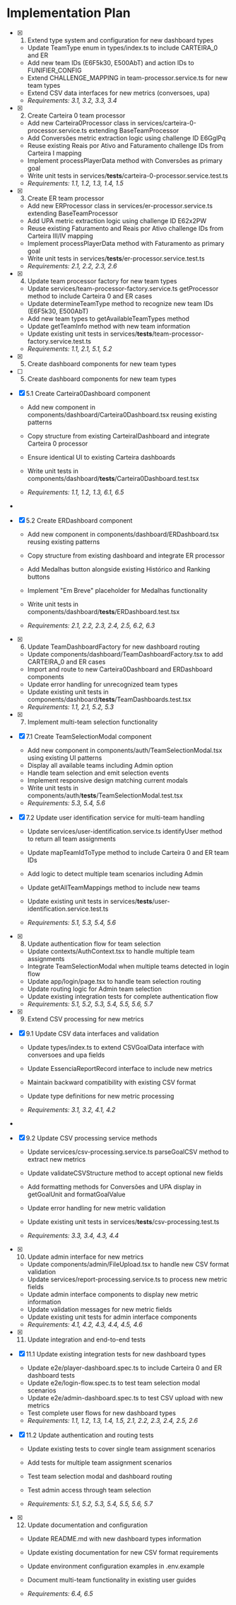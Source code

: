# Implementation Plan

- [x] 1. Extend type system and configuration for new dashboard types
  - Update TeamType enum in types/index.ts to include CARTEIRA_0 and ER
  - Add new team IDs (E6F5k30, E500AbT) and action IDs to FUNIFIER_CONFIG
  - Extend CHALLENGE_MAPPING in team-processor.service.ts for new team types
  - Extend CSV data interfaces for new metrics (conversoes, upa)
  - _Requirements: 3.1, 3.2, 3.3, 3.4_

- [x] 2. Create Carteira 0 team processor
  - Add new Carteira0Processor class in services/carteira-0-processor.service.ts extending BaseTeamProcessor
  - Add Conversões metric extraction logic using challenge ID E6GglPq
  - Reuse existing Reais por Ativo and Faturamento challenge IDs from Carteira I mapping
  - Implement processPlayerData method with Conversões as primary goal
  - Write unit tests in services/**tests**/carteira-0-processor.service.test.ts
  - _Requirements: 1.1, 1.2, 1.3, 1.4, 1.5_

- [x] 3. Create ER team processor
  - Add new ERProcessor class in services/er-processor.service.ts extending BaseTeamProcessor
  - Add UPA metric extraction logic using challenge ID E62x2PW
  - Reuse existing Faturamento and Reais por Ativo challenge IDs from Carteira III/IV mapping
  - Implement processPlayerData method with Faturamento as primary goal
  - Write unit tests in services/**tests**/er-processor.service.test.ts
  - _Requirements: 2.1, 2.2, 2.3, 2.6_

- [x] 4. Update team processor factory for new team types
  - Update services/team-processor-factory.service.ts getProcessor method to include Carteira 0 and ER cases
  - Update determineTeamType method to recognize new team IDs (E6F5k30, E500AbT)
  - Add new team types to getAvailableTeamTypes method
  - Update getTeamInfo method with new team information
  - Update existing unit tests in services/**tests**/team-processor-factory.service.test.ts
  - _Requirements: 1.1, 2.1, 5.1, 5.2_

- [x] 5. Create dashboard components for new team types

- [ ] 5. Create dashboard components for new team types

- [x] 5.1 Create Carteira0Dashboard component
  - Add new component in components/dashboard/Carteira0Dashboard.tsx reusing existing patterns
  - Copy structure from existing CarteiraIDashboard and integrate Carteira 0 processor

  - Ensure identical UI to existing Carteira dashboards
  - Write unit tests in components/dashboard/**tests**/Carteira0Dashboard.test.tsx
  - _Requirements: 1.1, 1.2, 1.3, 6.1, 6.5_

-

- [x] 5.2 Create ERDashboard component
  - Add new component in components/dashboard/ERDashboard.tsx reusing existing patterns
  - Copy structure from existing dashboard and integrate ER processor
  - Add Medalhas button alongside existing Histórico and Ranking buttons

  - Implement "Em Breve" placeholder for Medalhas functionality
  - Write unit tests in components/dashboard/**tests**/ERDashboard.test.tsx
  - _Requirements: 2.1, 2.2, 2.3, 2.4, 2.5, 6.2, 6.3_

- [x] 6. Update TeamDashboardFactory for new dashboard routing
  - Update components/dashboard/TeamDashboardFactory.tsx to add CARTEIRA_0 and ER cases
  - Import and route to new Carteira0Dashboard and ERDashboard components
  - Update error handling for unrecognized team types
  - Update existing unit tests in components/dashboard/**tests**/TeamDashboards.test.tsx
  - _Requirements: 1.1, 2.1, 5.2, 5.3_

- [x] 7. Implement multi-team selection functionality

- [x] 7.1 Create TeamSelectionModal component
  - Add new component in components/auth/TeamSelectionModal.tsx using existing UI patterns
  - Display all available teams including Admin option
  - Handle team selection and emit selection events
  - Implement responsive design matching current modals
  - Write unit tests in components/auth/**tests**/TeamSelectionModal.test.tsx
  - _Requirements: 5.3, 5.4, 5.6_

- [x] 7.2 Update user identification service for multi-team handling
  - Update services/user-identification.service.ts identifyUser method to return all team assignments

  - Update mapTeamIdToType method to include Carteira 0 and ER team IDs
  - Add logic to detect multiple team scenarios including Admin
  - Update getAllTeamMappings method to include new teams

  - Update existing unit tests in services/**tests**/user-identification.service.test.ts
  - _Requirements: 5.1, 5.3, 5.4, 5.6_

- [x] 8. Update authentication flow for team selection
  - Update contexts/AuthContext.tsx to handle multiple team assignments
  - Integrate TeamSelectionModal when multiple teams detected
    in login flow
  - Update app/login/page.tsx to handle team selection routing
  - Update routing logic for Admin team selection
  - Update existing integration tests for complete authentication flow
  - _Requirements: 5.1, 5.2, 5.3, 5.4, 5.5, 5.6, 5.7_

- [x] 9. Extend CSV processing for new metrics

- [x] 9.1 Update CSV data interfaces and validation
  - Update types/index.ts to extend CSVGoalData interface with conversoes and upa fields
  - Update EssenciaReportRecord interface to include new metrics
  - Maintain backward compatibility with existing CSV format
  - Update type definitions for new metric processing

  - _Requirements: 3.1, 3.2, 4.1, 4.2_

-

- [x] 9.2 Update CSV processing service methods
  - Update services/csv-processing.service.ts parseGoalCSV method to extract new metrics
  - Update validateCSVStructure method to accept optional new fields

  - Add formatting methods for Conversões and UPA display in getGoalUnit and formatGoalValue
  - Update error handling for new metric validation
  - Update existing unit tests in services/**tests**/csv-processing.test.ts
  - _Requirements: 3.3, 3.4, 4.3, 4.4_

- [x] 10. Update admin interface for new metrics
  - Update components/admin/FileUpload.tsx to handle new CSV format validation
  - Update services/report-processing.service.ts to process new metric fields
  - Update admin interface components to display new
    metric information
  - Update validation messages for new metric fields
  - Update existing unit tests for admin interface components
  - _Requirements: 4.1, 4.2, 4.3, 4.4, 4.5, 4.6_

- [x] 11. Update integration and end-to-end tests

- [x] 11.1 Update existing integration tests for new dashboard types
  - Update e2e/player-dashboard.spec.ts to include Carteira 0 and ER dashboard tests
  - Update e2e/login-flow.spec.ts to test team selection modal scenarios
  - Update e2e/admin-dashboard.spec.ts to test CSV upload with new metrics
  - Test complete user flows for new dashboard types
  - _Requirements: 1.1, 1.2, 1.3, 1.4, 1.5, 2.1, 2.2, 2.3, 2.4, 2.5, 2.6_

- [x] 11.2 Update authentication and routing tests
  - Update existing tests to cover single team assignment scenarios

  - Add tests for multiple team assignment scenarios
  - Test team selection modal and dashboard routing
  - Test admin access through team selection
  - _Requirements: 5.1, 5.2, 5.3, 5.4, 5.5, 5.6, 5.7_

- [x] 12. Update documentation and configuration

  - Update README.md with new dashboard types information
  - Update existing documentation for new CSV format requirements
  - Update environment configuration examples in .env.example

  - Document multi-team functionality in existing user guides
  - _Requirements: 6.4, 6.5_
